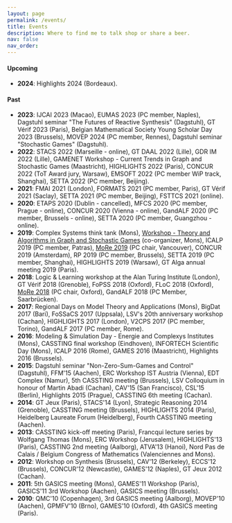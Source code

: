 ```yaml
---
layout: page
permalink: /events/
title: Events
description: Where to find me to talk shop or share a beer.
nav: false
nav_order: 
---
```


<h4>Upcoming</h4>
  <ul>
  <li><strong>2024</strong>: Highlights 2024 (Bordeaux).</li>
  </ul>
   <h4>Past</h4>
  <ul>
  <li><strong>2023</strong>: IJCAI 2023 (Macao), EUMAS 2023 (PC member, Naples), Dagstuhl seminar "The Futures of Reactive Synthesis" (Dagstuhl), GT Vérif 2023 (Paris), Belgian Mathematical Society Young Scholar Day 2023 (Brussels), MOVEP 2024 (PC member, Rennes), Dagstuhl seminar "Stochastic Games" (Dagstuhl).</li>
  <li><strong>2022</strong>: STACS 2022 (Marseille - online), GT DAAL 2022 (Lille), GDR IM 2022 (Lille), GAMENET Workshop - Current Trends in Graph and Stochastic Games (Maastricht), HIGHLIGHTS 2022 (Paris), CONCUR 2022 (ToT Award jury, Warsaw), EMSOFT 2022 (PC member WiP track, Shanghai), SETTA 2022 (PC member, Beijing).</li>
  <li><strong>2021</strong>: FMAI 2021 (London), FORMATS 2021 (PC member, Paris), GT Vérif 2021 (Saclay), SETTA 2021 (PC member, Beijing), FSTTCS 2021 (online).</li>
  <li><strong>2020</strong>: ETAPS 2020 (Dublin - cancelled), MFCS 2020 (PC member, Prague - online), CONCUR 2020 (Vienna - online), GandALF 2020 (PC member, Brussels - online), SETTA 2020 (PC member, Guangzhou - online).</li>
  <li><strong>2019</strong>: Complex Systems think tank (Mons), <a href="http://math.umons.ac.be/gamenet2019/">Workshop - Theory and Algorithms in Graph and Stochastic Games</a> (co-organizer, Mons), ICALP 2019 (PC member, Patras), <a href="http://math.umons.ac.be/more2019/">MoRe 2019</a> (PC chair, Vancouver), CONCUR 2019 (Amsterdam), RP 2019 (PC member, Brussels), SETTA 2019 (PC member, Shanghai), HIGHLIGHTS 2019 (Warsaw), GT Alga annual meeting 2019 (Paris).</li>
  <li><strong>2018</strong>: Logic & Learning workshop at the Alan Turing Institute (London), GT Vérif 2018 (Grenoble), FoPSS 2018 (Oxford), FLoC 2018 (Oxford), <a href="http://math.umons.ac.be/more2018/">MoRe 2018</a> (PC chair, Oxford), GandALF 2018 (PC Member, Saarbrücken).</li>
  <li><strong>2017</strong>: Regional Days on Model Theory and Applications (Mons), BigDat 2017 (Bari), FoSSaCS 2017 (Uppsala), LSV's 20th anniversary workshop (Cachan), HIGHLIGHTS 2017 (London), V2CPS 2017 (PC member, Torino), GandALF 2017 (PC member, Rome).</li>
  <li><strong>2016</strong>: Modeling & Simulation Day - Energie and Complexys Institutes (Mons), CASSTING final workshop (Eindhoven), INFORTECH Scientific Day (Mons), ICALP 2016 (Rome), GAMES 2016 (Maastricht), Highlights 2016 (Brussels).</li>
<li><strong>2015</strong>: Dagstuhl seminar "Non-Zero-Sum-Games and Control" (Dagstuhl), FFM'15 (Aachen), ERC Workshop IST Austria (Vienna), EDT Complex (Namur), 5th CASSTING meeting (Brussels), LSV Colloquium in honour of Martin Abadi (Cachan), CAV'15 (San Francisco), CSL'15 (Berlin), Highlights 2015 (Prague), CASSTING 6th meeting (Cachan).</li>
<li><strong>2014</strong>: GT Jeux (Paris), STACS'14 (Lyon), Strategic Reasoning 2014 (Grenoble), CASSTING meeting (Brussels), HIGHLIGHTS 2014 (Paris), Heidelberg Laureate Forum (Heidelberg), Fourth CASSTING meeting (Aachen).</li>
<li><strong>2013</strong>: CASSTING kick-off meeting (Paris), Francqui lecture series by Wolfgang Thomas (Mons), ERC Workshop (Jerusalem), HIGHLIGHTS'13 (Paris), CASSTING 2nd meeting (Aalborg), ATVA'13 (Hanoi), Nord Pas de Calais / Belgium Congress of Mathematics (Valenciennes and Mons).</li>
<li><strong>2012</strong>: Workshop on Synthesis (Brussels), CAV'12 (Berkeley), ECCS'12 (Brussels), CONCUR'12 (Newcastle), GAMES'12 (Naples), GT Jeux 2012 (Cachan).</li>
  <li><strong>2011</strong>: 5th GASICS meeting (Mons), GAMES'11 Workshop (Paris), GASICS'11 3rd Workshop (Aachen), GASICS meeting (Brussels).</li>
  <li><strong>2010</strong>: QMC'10 (Copenhagen), 3rd GASICS meeting (Aalborg), MOVEP'10 (Aachen), GPMFV'10 (Brno), GAMES'10 (Oxford), 4th GASICS meeting (Paris).</li>
  </ul>
